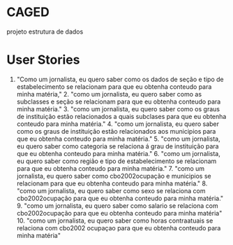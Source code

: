 # CAGED
projeto estrutura de dados

# User Stories

1. "Como um jornalista, eu quero saber como os dados de seção e  tipo de estabelecimento se relacionam para que eu obtenha conteudo para minha matéria," 2. "como um jornalista, eu quero saber como as subclasses e seção se relacionam para que eu obtenha conteudo para minha matéria." 3. "como um jornalista, eu quero saber como os graus de instituição estão relacionados a quais subclases para que eu obtenha conteudo para minha matéria." 4. "como um jornalista, eu quero saber como os graus de instituição estão relacionados aos municipios para que eu obtenha conteudo para minha matéria." 5. "como um jornalista, eu quero saber como categoria se relaciona á grau de instituição para que eu obtenha conteudo para minha matéria." 6. "como um jornalista, eu quero saber como região e tipo de estabelecimento se relacionam para que eu obtenha conteudo para minha matéria." 7. "como um jornalista, eu quero saber como cbo2002ocupação e municipios se relacionam para que eu obtenha conteudo para minha matéria." 8. "como um jornalista, eu quero saber como sexo se relaciona com cbo2002ocupação para que eu obtenha conteudo para minha matéria." 9. "como um jornalista, eu quero saber como salario se relaciona com cbo2002ocupação para que eu obtenha conteudo para minha matéria" 10. "como um jornalista, eu quero saber como horas contraatuais se relaciona com cbo2002 ocupaçao para que eu obtenha conteudo para minha matéria"
